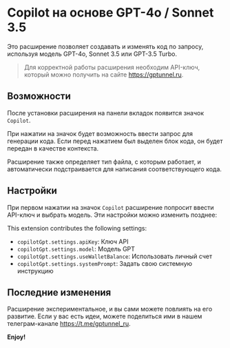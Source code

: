 # Copilot на основе GPT-4o / Sonnet 3.5

Это расширение позволяет создавать и изменять код по запросу, используя модель GPT-4o, Sonnet 3.5 или GPT-3.5 Turbo.

> Для корректной работы расширения необходим API-ключ, который можно получить на сайте https://gptunnel.ru.

## Возможности

После установки расширения на панели вкладок появится значок `Copilot`.

При нажатии на значок будет возможность ввести запрос для генерации кода. Если перед нажатием был выделен блок кода, он будет передан в качестве контекста.

Расширение также определяет тип файла, с которым работает, и автоматически подстраивается для написания соответствующего кода.

## Настройки

При первом нажатии на значок `Copilot` расширение попросит ввести API-ключ и выбрать модель. Эти настройки можно изменить позднее:

This extension contributes the following settings:

- `copilotGpt.settings.apiKey`: Ключ API
- `copilotGpt.settings.model`: Модель GPT
- `copilotGpt.settings.useWalletBalance`: Использовать личный счет
- `copilotGpt.settings.systemPrompt`: Задать свою системную инструкцию

## Последние изменения

Расширение экспериментальное, и вы сами можете повлиять на его развитие. Если у вас есть идеи, можете поделиться ими в нашем телеграм-канале https://t.me/gptunnel_ru.

**Enjoy!**